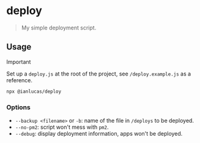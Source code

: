 # deploy

> My simple deployment script.

## Usage

> [!IMPORTANT]  
> Set up a `deploy.js` at the root of the project, see `/deploy.example.js` as a reference.

```sh
npx @ianlucas/deploy
```

### Options

-   `--backup <filename>` or `-b`: name of the file in `/deploys` to be deployed.
-   `--no-pm2`: script won't mess with `pm2`.
-   `--debug`: display deployment information, apps won't be deployed.
